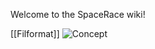Welcome to the SpaceRace wiki!

[[Filformat]]
![Concept](http://dl.dropbox.com/u/10613833/concept2.tif)
